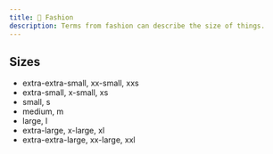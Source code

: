 ```yaml
---
title: 👔 Fashion
description: Terms from fashion can describe the size of things.
---
```


## Sizes

* extra-extra-small, xx-small, xxs
* extra-small, x-small, xs
* small, s
* medium, m
* large, l
* extra-large, x-large, xl
* extra-extra-large, xx-large, xxl
